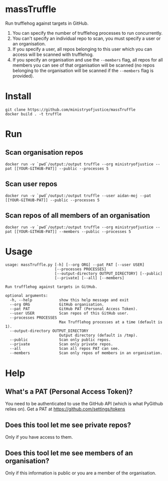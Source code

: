 # massTruffle

Run trufflehog against targets in GitHub.

1. You can specify the number of trufflehog processes to run concurrently.
2. You can't specify an individual repo to scan, you must specify a user or an
   organisation.
3. If you specify a user, all repos belonging to this user which you can
   access will be scanned with trufflehog.
4. If you specify an organisation and use the ```--members``` flag, all repos
   for all members you can see of that organisation will be scanned (no repos
   belonging to the organisation will be scanned if the ```--members``` flag
   is provided).

# Install

```
git clone https://github.com/ministryofjustice/massTruffle
docker build . -t truffle
```

# Run

## Scan organisation repos

```docker run -v `pwd`/output:/output truffle --org ministryofjustice --pat [[YOUR-GITHUB-PAT]] --public --processes 5```

## Scan user repos

```docker run -v `pwd`/output:/output truffle --user aidan-moj --pat [[YOUR-GITHUB-PAT]] --public --processes 5```

## Scan repos of all members of an organisation

```docker run -v `pwd`/output:/output truffle --org ministryofjustice --pat [[YOUR-GITHUB-PAT]] --members --public --processes 5```

# Usage

```
usage: massTruffle.py [-h] [--org ORG] --pat PAT [--user USER]
                      [--processes PROCESSES]
                      [--output-directory OUTPUT_DIRECTORY] [--public]
                      [--private] [--all] [--members]

Run trufflehog against targets in GitHub.

optional arguments:
  -h, --help            show this help message and exit
  --org ORG             GitHub organisation.
  --pat PAT             GitHub PAT (Personal Access Token).
  --user USER           Scan repos of this GitHub user.
  --processes PROCESSES
                        Max Trufflehog processes at a time (default is 1).
  --output-directory OUTPUT_DIRECTORY
                        Output directory (default is /tmp).
  --public              Scan only public repos.
  --private             Scan only private repos.
  --all                 Scan all repos PAT can see.
  --members             Scan only repos of members in an organisation.
```

# Help

## What's a PAT (Personal Access Token)?

You need to be authenticated to use the GitHub API (which is what PyGithub
relies on). Get a PAT at https://github.com/settings/tokens

## Does this tool let me see private repos?

Only if you have access to them.

## Does this tool let me see members of an organisation?

Only if this information is public or you are a member of the
organisation.
